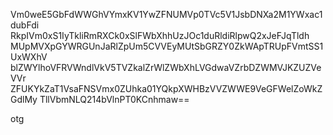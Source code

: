 Vm0weE5GbFdWWGhVYmxKV1YwZFNUMVp0TVc5V1JsbDNXa2M1YWxac1dubFdi
RkpIVm0xS1IyTkliRmRXCk0xSlFWbXhhUzJOc1duRldiRlpwQ2xJeFJqTldh
MUpMVXpGYWRGUnJaRlZpUm5CVVEyMUtSbGRZY0ZkWApTRUpFVmtSS1UxWXhV
blZWYlhoVFRVWndlVkV5TVZkalZrWlZWbXhLVGdwaVZrbDZWMVJKZUZVeVVr
ZFUKYkZaT1VsaFNSVmx0ZUhka01YQkpXWHBzVVZWWE9VeGFWelZoWkZGdlMy
TllVbmNLQ214bVlnPT0KCnhmaw==

otg